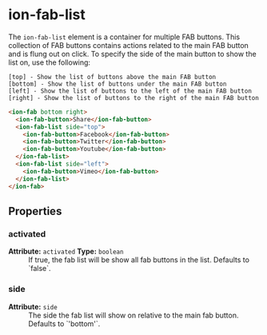 ---
---
# ion-fab-list

The `ion-fab-list` element is a container for multiple FAB buttons. This collection of FAB buttons contains actions related to the main FAB button and is flung out on click. To specify the side of the main button to show the list on, use the following:

```
[top] - Show the list of buttons above the main FAB button
[bottom] - Show the list of buttons under the main FAB button
[left] - Show the list of buttons to the left of the main FAB button
[right] - Show the list of buttons to the right of the main FAB button
```

```html
<ion-fab bottom right>
  <ion-fab-button>Share</ion-fab-button>
  <ion-fab-list side="top">
    <ion-fab-button>Facebook</ion-fab-button>
    <ion-fab-button>Twitter</ion-fab-button>
    <ion-fab-button>Youtube</ion-fab-button>
  </ion-fab-list>
  <ion-fab-list side="left">
    <ion-fab-button>Vimeo</ion-fab-button>
  </ion-fab-list>
</ion-fab>
```


<h2>Properties</h2> 

<dl>
<dt>
<h3>activated</h3> 
<strong>Attribute:</strong>  <code>activated</code>
<strong>Type:</strong> <code>boolean</code>
</dt>
<dd>If true, the fab list will be show all fab buttons in the list. Defaults to `false`.</dd>

<dt>
<h3>side</h3> 
<strong>Attribute:</strong>  <code>side</code>
</dt>
<dd>The side the fab list will show on relative to the main fab button. Defaults to `'bottom'`.</dd>

</dl>


